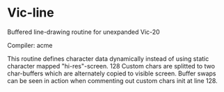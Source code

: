 # Vic-line
Buffered line-drawing routine for unexpanded Vic-20

Compiler: acme

This routine defines character data dynamically instead of using static character mapped "hi-res"-screen.
128 Custom chars are splitted to two char-buffers which are alternately copied to visible screen. 
Buffer swaps can be seen in action when commenting out custom chars init at line 128.
